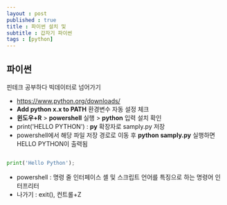 ```yaml
---
layout : post
published : true
title : 파이썬 설치 및 
subtitle : 갑자기 파이썬
tags : [python]
---
```


## 파이썬

핀테크 공부하다 빅데이터로 넘어가기

- https://www.python.org/downloads/
- **Add python x.x to PATH** 환경변수 자동 설정 체크
- **윈도우+R** > **powershell** 실행 > **python** 입력 설치 확인
- print('HELLO PYTHON') : **py** 확장자로 samply.py 저장
- powershell에서 해당 파일 저장 경로로 이동 후 **python samply.py** 실행하면 HELLO PYTHON이 출력됨

```python

print('Hello Python');

```

- powershell : 명령 줄 인터페이스 셸 및 스크립트 언어를 특징으로 하는 명령어 인터프리터
- 나가기 : exit(), 컨트롤+Z

